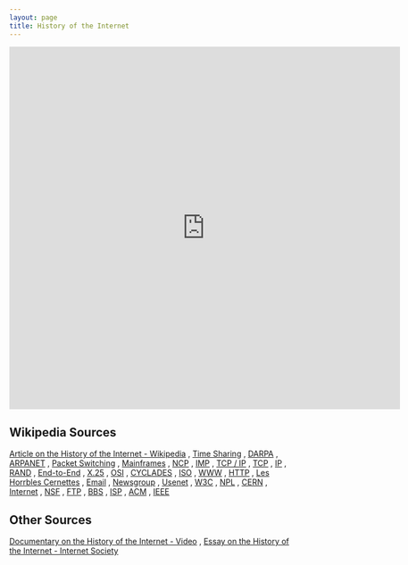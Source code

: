 ```yaml
---
layout: page
title: History of the Internet
---
```


<iframe src="http://embed.verite.co/timeline/?source=0Aj-ePQ0Xr6fbdHdFZGxyZ045Z0prNmUxY1Mwc2lOcEE&font=Bevan-PotanoSans&maptype=toner&lang=en&width=700&height=650" width="700" height="650" frameborder="0"> </iframe>

## Wikipedia Sources

[Article on the History of the Internet - Wikipedia](http://en.wikipedia.org/wiki/History_of_the_Internet)
, [Time Sharing](http://en.wikipedia.org/wiki/Time-sharing)
, [DARPA](http://en.wikipedia.org/wiki/DARPA)
, [ARPANET](http://en.wikipedia.org/wiki/ARPANET)
, [Packet Switching](http://en.wikipedia.org/wiki/Packet_switching)
, [Mainframes](http://en.wikipedia.org/wiki/Mainframe_computer)
, [NCP](http://en.wikipedia.org/wiki/Network_Control_Program)
, [IMP](http://en.wikipedia.org/wiki/Interface_Message_Processors)
, [TCP / IP](http://en.wikipedia.org/wiki/TCP/IP)
, [TCP](http://en.wikipedia.org/wiki/Transmission_Control_Protocol)
, [IP](http://en.wikipedia.org/wiki/Internet_Protocol)
, [RAND](http://en.wikipedia.org/wiki/RAND_Corporation)
, [End-to-End](http://en.wikipedia.org/wiki/End-to-end_principle)
, [X.25](http://en.wikipedia.org/wiki/X.25)
, [OSI](http://en.wikipedia.org/wiki/OSI_model)
, [CYCLADES](http://en.wikipedia.org/wiki/CYCLADES)
, [ISO](http://en.wikipedia.org/wiki/International_Organization_for_Standardization)
, [WWW](http://en.wikipedia.org/wiki/World_Wide_Web)
, [HTTP](http://en.wikipedia.org/wiki/Hypertext_Transfer_Protocol)
, [Les Horrbles Cernettes](http://en.wikipedia.org/wiki/Les_Horribles_Cernettes)
, [Email](http://en.wikipedia.org/wiki/Email)
, [Newsgroup](http://en.wikipedia.org/wiki/Newsgroup)
, [Usenet](http://en.wikipedia.org/wiki/Usenet)
, [W3C](http://en.wikipedia.org/wiki/World_Wide_Web_Consortium)
, [NPL]("http://en.wikipedia.org/wiki/National_Physical_Laboratory_(United_Kingdom)")
, [CERN](http://en.wikipedia.org/wiki/CERN)
, [Internet](http://en.wikipedia.org/wiki/Internet)
, [NSF](http://en.wikipedia.org/wiki/National_Science_Foundation)
, [FTP](http://en.wikipedia.org/wiki/File_Transfer_Protocol)
, [BBS](http://en.wikipedia.org/wiki/Bulletin_board_system)
, [ISP](http://en.wikipedia.org/wiki/Internet_service_provider)
, [ACM](http://en.wikipedia.org/wiki/Association_for_Computing_Machinery)
, [IEEE](http://en.wikipedia.org/wiki/IEEE_Computer_Society)

## Other Sources

[Documentary on the History of the Internet - Video](https://vimeo.com/2696386)
, [Essay on the History of the Internet - Internet Society](http://www.internetsociety.org/internet/internet-51/history-internet/brief-history-internet/)

